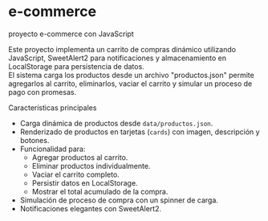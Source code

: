 # e-commerce
proyecto e-commerce con JavaScript

Este proyecto implementa un carrito de compras dinámico utilizando JavaScript, SweetAlert2 para notificaciones y almacenamiento en LocalStorage para persistencia de datos.  
El sistema carga los productos desde un archivo "productos.json" permite agregarlos al carrito, eliminarlos, vaciar el carrito y simular un proceso de pago con promesas.

 Características principales
- Carga dinámica de productos desde `data/productos.json`.
- Renderizado de productos en tarjetas (`cards`) con imagen, descripción y botones.
- Funcionalidad para:
  - Agregar productos al carrito.
  - Eliminar productos individualmente.
  - Vaciar el carrito completo.
  - Persistir datos en LocalStorage.
  - Mostrar el total acumulado de la compra.
- Simulación de proceso de compra con un spinner de carga.
- Notificaciones elegantes con SweetAlert2.

